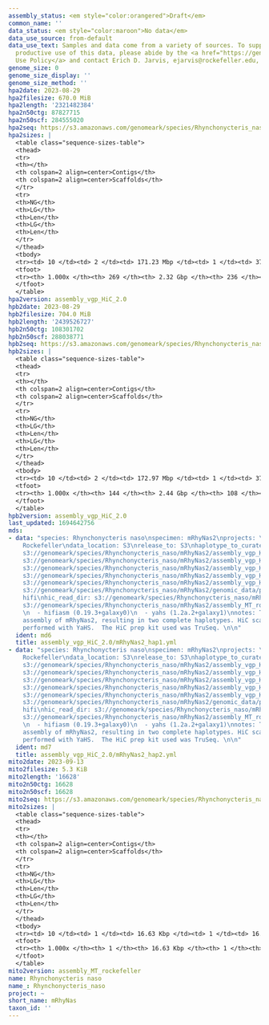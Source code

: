 ```yaml
---
assembly_status: <em style="color:orangered">Draft</em>
common_name: ''
data_status: <em style="color:maroon">No data</em>
data_use_source: from-default
data_use_text: Samples and data come from a variety of sources. To support fair and
  productive use of this data, please abide by the <a href="https://genome10k.soe.ucsc.edu/data-use-policies/">Data
  Use Policy</a> and contact Erich D. Jarvis, ejarvis@rockefeller.edu, with any questions.
genome_size: 0
genome_size_display: ''
genome_size_method: ''
hpa2date: 2023-08-29
hpa2filesize: 670.0 MiB
hpa2length: '2321482384'
hpa2n50ctg: 87827715
hpa2n50scf: 284555020
hpa2seq: https://s3.amazonaws.com/genomeark/species/Rhynchonycteris_naso/mRhyNas2/assembly_vgp_HiC_2.0/mRhyNas2.HiC.hap1.20230829.fasta.gz
hpa2sizes: |
  <table class="sequence-sizes-table">
  <thead>
  <tr>
  <th></th>
  <th colspan=2 align=center>Contigs</th>
  <th colspan=2 align=center>Scaffolds</th>
  </tr>
  <tr>
  <th>NG</th>
  <th>LG</th>
  <th>Len</th>
  <th>LG</th>
  <th>Len</th>
  </tr>
  </thead>
  <tbody>
  <tr><td> 10 </td><td> 2 </td><td> 171.23 Mbp </td><td> 1 </td><td> 372.38 Mbp </td></tr><tr><td> 20 </td><td> 3 </td><td> 146.80 Mbp </td><td> 2 </td><td> 316.21 Mbp </td></tr><tr><td> 30 </td><td> 5 </td><td> 134.80 Mbp </td><td> 3 </td><td> 309.32 Mbp </td></tr><tr><td> 40 </td><td> 7 </td><td> 111.26 Mbp </td><td> 3 </td><td> 309.32 Mbp </td></tr><tr style="background-color:#cccccc;"><td> 50 </td><td> 9 </td><td style="background-color:#88ff88;"> 87.83 Mbp </td><td> 4 </td><td style="background-color:#88ff88;"> 284.56 Mbp </td></tr><tr><td> 60 </td><td> 12 </td><td> 80.13 Mbp </td><td> 5 </td><td> 260.21 Mbp </td></tr><tr><td> 70 </td><td> 15 </td><td> 65.85 Mbp </td><td> 6 </td><td> 209.12 Mbp </td></tr><tr><td> 80 </td><td> 18 </td><td> 55.46 Mbp </td><td> 7 </td><td> 169.78 Mbp </td></tr><tr><td> 90 </td><td> 23 </td><td> 45.55 Mbp </td><td> 9 </td><td> 132.38 Mbp </td></tr><tr><td> 100 </td><td> 269 </td><td> 14.62 Kbp </td><td> 236 </td><td> 14.62 Kbp </td></tr></tbody>
  <tfoot>
  <tr><th> 1.000x </th><th> 269 </th><th> 2.32 Gbp </th><th> 236 </th><th> 2.32 Gbp </th></tr>
  </tfoot>
  </table>
hpa2version: assembly_vgp_HiC_2.0
hpb2date: 2023-08-29
hpb2filesize: 704.0 MiB
hpb2length: '2439526727'
hpb2n50ctg: 108301702
hpb2n50scf: 288038771
hpb2seq: https://s3.amazonaws.com/genomeark/species/Rhynchonycteris_naso/mRhyNas2/assembly_vgp_HiC_2.0/mRhyNas2.HiC.hap2.20230829.fasta.gz
hpb2sizes: |
  <table class="sequence-sizes-table">
  <thead>
  <tr>
  <th></th>
  <th colspan=2 align=center>Contigs</th>
  <th colspan=2 align=center>Scaffolds</th>
  </tr>
  <tr>
  <th>NG</th>
  <th>LG</th>
  <th>Len</th>
  <th>LG</th>
  <th>Len</th>
  </tr>
  </thead>
  <tbody>
  <tr><td> 10 </td><td> 2 </td><td> 172.97 Mbp </td><td> 1 </td><td> 373.09 Mbp </td></tr><tr><td> 20 </td><td> 3 </td><td> 160.05 Mbp </td><td> 2 </td><td> 316.58 Mbp </td></tr><tr><td> 30 </td><td> 5 </td><td> 134.90 Mbp </td><td> 3 </td><td> 310.63 Mbp </td></tr><tr><td> 40 </td><td> 7 </td><td> 119.46 Mbp </td><td> 3 </td><td> 310.63 Mbp </td></tr><tr style="background-color:#cccccc;"><td> 50 </td><td> 9 </td><td style="background-color:#88ff88;"> 108.30 Mbp </td><td> 4 </td><td style="background-color:#88ff88;"> 288.04 Mbp </td></tr><tr><td> 60 </td><td> 11 </td><td> 103.58 Mbp </td><td> 5 </td><td> 262.10 Mbp </td></tr><tr><td> 70 </td><td> 14 </td><td> 87.03 Mbp </td><td> 6 </td><td> 207.71 Mbp </td></tr><tr><td> 80 </td><td> 18 </td><td> 62.73 Mbp </td><td> 8 </td><td> 151.04 Mbp </td></tr><tr><td> 90 </td><td> 22 </td><td> 38.26 Mbp </td><td> 9 </td><td> 132.08 Mbp </td></tr><tr><td> 100 </td><td> 144 </td><td> 16.11 Kbp </td><td> 108 </td><td> 16.11 Kbp </td></tr></tbody>
  <tfoot>
  <tr><th> 1.000x </th><th> 144 </th><th> 2.44 Gbp </th><th> 108 </th><th> 2.44 Gbp </th></tr>
  </tfoot>
  </table>
hpb2version: assembly_vgp_HiC_2.0
last_updated: 1694642756
mds:
- data: "species: Rhynchonycteris naso\nspecimen: mRhyNas2\nprojects: \n  - vgp\nassembled_by_group:
    Rockefeller\ndata_location: S3\nrelease_to: S3\nhaplotype_to_curate: hap1\nhap1:
    s3://genomeark/species/Rhynchonycteris_naso/mRhyNas2/assembly_vgp_HiC_2.0/mRhyNas2.HiC.hap1.20230829.fasta.gz\nhap2:
    s3://genomeark/species/Rhynchonycteris_naso/mRhyNas2/assembly_vgp_HiC_2.0/mRhyNas2.HiC.hap2.20230829.fasta.gz\npretext_hap1:
    s3://genomeark/species/Rhynchonycteris_naso/mRhyNas2/assembly_vgp_HiC_2.0/evaluation/hap1/pretext/mRhyNas2_hap1_s2.pretext\npretext_hap2:
    s3://genomeark/species/Rhynchonycteris_naso/mRhyNas2/assembly_vgp_HiC_2.0/evaluation/hap2/pretext/mRhyNas2_hap2_s2.pretext\nkmer_spectra_img:
    s3://genomeark/species/Rhynchonycteris_naso/mRhyNas2/assembly_vgp_HiC_2.0/evaluation/merqury/mRhyNas2_png/\npacbio_read_dir:
    s3://genomeark/species/Rhynchonycteris_naso/mRhyNas2/genomic_data/pacbio_hifi/\npacbio_read_type:
    hifi\nhic_read_dir: s3://genomeark/species/Rhynchonycteris_naso/mRhyNas2/genomic_data/arima/\nmito:
    s3://genomeark/species/Rhynchonycteris_naso/mRhyNas2/assembly_MT_rockefeller/mRhyNas2.MT.20230913.fasta.gz\npipeline:
    \n  - hifiasm (0.19.3+galaxy0)\n  - yahs (1.2a.2+galaxy1)\nnotes: This was a Hifiasm-HiC
    assembly of mRhyNas2, resulting in two complete haplotypes. HiC scaffolding was
    performed with YaHS.  The HiC prep kit used was TruSeq. \n\n"
  ident: md6
  title: assembly_vgp_HiC_2.0/mRhyNas2_hap1.yml
- data: "species: Rhynchonycteris naso\nspecimen: mRhyNas2\nprojects: \n  - vgp\nassembled_by_group:
    Rockefeller\ndata_location: S3\nrelease_to: S3\nhaplotype_to_curate: hap2\nhap1:
    s3://genomeark/species/Rhynchonycteris_naso/mRhyNas2/assembly_vgp_HiC_2.0/mRhyNas2.HiC.hap1.20230829.fasta.gz\nhap2:
    s3://genomeark/species/Rhynchonycteris_naso/mRhyNas2/assembly_vgp_HiC_2.0/mRhyNas2.HiC.hap2.20230829.fasta.gz\npretext_hap1:
    s3://genomeark/species/Rhynchonycteris_naso/mRhyNas2/assembly_vgp_HiC_2.0/evaluation/hap1/pretext/mRhyNas2_hap1_s2.pretext\npretext_hap2:
    s3://genomeark/species/Rhynchonycteris_naso/mRhyNas2/assembly_vgp_HiC_2.0/evaluation/hap2/pretext/mRhyNas2_hap2_s2.pretext\nkmer_spectra_img:
    s3://genomeark/species/Rhynchonycteris_naso/mRhyNas2/assembly_vgp_HiC_2.0/evaluation/merqury/mRhyNas2_png/\npacbio_read_dir:
    s3://genomeark/species/Rhynchonycteris_naso/mRhyNas2/genomic_data/pacbio_hifi/\npacbio_read_type:
    hifi\nhic_read_dir: s3://genomeark/species/Rhynchonycteris_naso/mRhyNas2/genomic_data/arima/\nmito:
    s3://genomeark/species/Rhynchonycteris_naso/mRhyNas2/assembly_MT_rockefeller/mRhyNas2.MT.20230913.fasta.gz\npipeline:
    \n  - hifiasm (0.19.3+galaxy0)\n  - yahs (1.2a.2+galaxy1)\nnotes: This was a Hifiasm-HiC
    assembly of mRhyNas2, resulting in two complete haplotypes. HiC scaffolding was
    performed with YaHS.  The HiC prep kit used was TruSeq. \n\n"
  ident: md7
  title: assembly_vgp_HiC_2.0/mRhyNas2_hap2.yml
mito2date: 2023-09-13
mito2filesize: 5.3 KiB
mito2length: '16628'
mito2n50ctg: 16628
mito2n50scf: 16628
mito2seq: https://s3.amazonaws.com/genomeark/species/Rhynchonycteris_naso/mRhyNas2/assembly_MT_rockefeller/mRhyNas2.MT.20230913.fasta.gz
mito2sizes: |
  <table class="sequence-sizes-table">
  <thead>
  <tr>
  <th></th>
  <th colspan=2 align=center>Contigs</th>
  <th colspan=2 align=center>Scaffolds</th>
  </tr>
  <tr>
  <th>NG</th>
  <th>LG</th>
  <th>Len</th>
  <th>LG</th>
  <th>Len</th>
  </tr>
  </thead>
  <tbody>
  <tr><td> 10 </td><td> 1 </td><td> 16.63 Kbp </td><td> 1 </td><td> 16.63 Kbp </td></tr><tr><td> 20 </td><td> 1 </td><td> 16.63 Kbp </td><td> 1 </td><td> 16.63 Kbp </td></tr><tr><td> 30 </td><td> 1 </td><td> 16.63 Kbp </td><td> 1 </td><td> 16.63 Kbp </td></tr><tr><td> 40 </td><td> 1 </td><td> 16.63 Kbp </td><td> 1 </td><td> 16.63 Kbp </td></tr><tr style="background-color:#cccccc;"><td> 50 </td><td> 1 </td><td style="background-color:#ff8888;"> 16.63 Kbp </td><td> 1 </td><td style="background-color:#ff8888;"> 16.63 Kbp </td></tr><tr><td> 60 </td><td> 1 </td><td> 16.63 Kbp </td><td> 1 </td><td> 16.63 Kbp </td></tr><tr><td> 70 </td><td> 1 </td><td> 16.63 Kbp </td><td> 1 </td><td> 16.63 Kbp </td></tr><tr><td> 80 </td><td> 1 </td><td> 16.63 Kbp </td><td> 1 </td><td> 16.63 Kbp </td></tr><tr><td> 90 </td><td> 1 </td><td> 16.63 Kbp </td><td> 1 </td><td> 16.63 Kbp </td></tr><tr><td> 100 </td><td> 1 </td><td> 16.63 Kbp </td><td> 1 </td><td> 16.63 Kbp </td></tr></tbody>
  <tfoot>
  <tr><th> 1.000x </th><th> 1 </th><th> 16.63 Kbp </th><th> 1 </th><th> 16.63 Kbp </th></tr>
  </tfoot>
  </table>
mito2version: assembly_MT_rockefeller
name: Rhynchonycteris naso
name_: Rhynchonycteris_naso
project: ~
short_name: mRhyNas
taxon_id: ''
---
```

